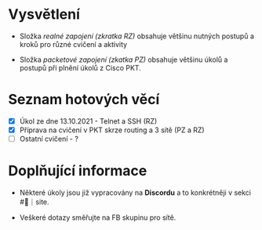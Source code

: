 # Vysvětlení

- Složka *realné zapojení (zkratka RZ)* obsahuje většinu nutných postupů a kroků pro různé cvičení a aktivity

- Složka *packetové zapojení (zkatka PZ)* obsahuje většinu úkolů a postupů při plnění úkolů z Cisco PKT.

# Seznam hotových věcí

- [X] Úkol ze dne 13.10.2021 - Telnet a SSH (RZ)
- [X] Příprava na cvičení v PKT skrze routing a 3 sítě (PZ a RZ)
- [ ] Ostatní cvičení - ?

# Doplňující informace

- Některé úkoly jsou již vypracovány na **Discordu** a to konkrétněji v sekci #🔌｜site.

- Veškeré dotazy směřujte na FB skupinu pro sítě.